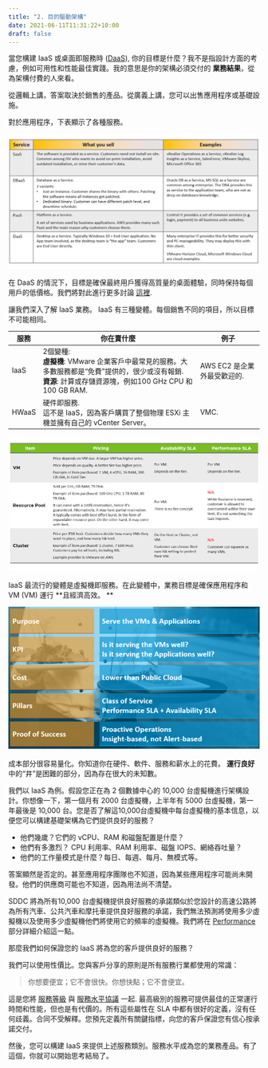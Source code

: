 ```yaml
---
title: "2. 目的驅動架構"
date: 2021-06-11T11:31:22+10:00
draft: false
---
```


當您構建 IaaS 或桌面即服務時 ([DaaS](https://www.vmware.com/topics/glossary/content/desktop-as-a-service)), 你的目標是什麼？我不是指設計方面的考慮，例如可用性和性能最佳實踐。我的意思是你的架構必須交付的 **業務結果**，從為架構付費的人來看。

從邏輯上講，答案取決於銷售的產品。從廣義上講，您可以出售應用程序或基礎設施。

對於應用程序，下表顯示了各種服務。

![常見的“即服務”產品](1.1.2-fig-1.png?width=60pc&classes=shadow,border)

在 DaaS 的情況下，目標是確保最終用戶獲得高質量的桌面體驗，同時保持每個用戶的低價格。我們將對此進行更多討論 [這裡](/zh-tw/miscellaneous/chapter-8-vdi-daas/).

讓我們深入了解 IaaS 業務。 IaaS 有三種變體。每個銷售不同的項目，所以目標不可能相同。

| 服務 | 你在賣什麼| 例子 |
| --- | --- | --- |
| IaaS | 2個變種:<br />**虛擬機**: VMware 企業客戶中最常見的服務。大多數服務都是“免費”提供的，很少或沒有報銷.<br />**資源**: 計算或存儲資源塊，例如100 GHz CPU 和100 GB RAM.| AWS EC2 是企業外最受歡迎的.|
| HWaaS | 硬件即服務.<br />這不是 IaaS，因為客戶購買了整個物理 ESXi 主機並擁有自己的 vCenter Server。 | VMC.|

<!-- ![IaaS and HWaaS comparison table](1.1.2-fig-2.png?width=60pc&classes=shadow,border) -->

![比較 VM、資源池和集群的表](1.1.2-fig-3.png?classes=shadow,border)

IaaS 最流行的變體是虛擬機即服務。在此變體中，業務目標是確保應用程序和 VM (VM) 運行 **且經濟高效。 **

![VM 即服務的許多方面](1.1.2-fig-4.png?width=50pc&classes=shadow,border)

成本部分很容易量化。你知道你在硬件、軟件、服務和薪水上的花費。 **運行良好** 中的“井”是困難的部分，因為存在很大的未知數。

我們以 IaaS 為例。假設您正在為 2 個數據中心的 10,000 台虛擬機進行架構設計。你想像一下，第一個月有 2000 台虛擬機，上半年有 5000 台虛擬機，第一年最後是 10,000 台。您是否了解這10,000台虛擬機中每台虛擬機的基本信息，以便您可以構建基礎架構為它們提供良好的服務？

- 他們幾歲？它們的 vCPU、RAM 和磁盤配置是什麼？
- 他們有多激烈？ CPU 利用率、RAM 利用率、磁盤 IOPS、網絡吞吐量？
- 他們的工作量模式是什麼？每日、每週、每月、無模式等。

答案顯然是否定的。甚至應用程序團隊也不知道，因為某些應用程序可能尚未開發。他們的供應商可能也不知道，因為用法尚不清楚。

SDDC 將為所有10,000 台虛擬機提供良好服務的承諾類似於您設計的高速公路將為所有汽車、公共汽車和摩托車提供良好服務的承諾，我們無法預測將使用多少虛擬機以及使用多少虛擬機他們將使用它的頻率的虛擬機。我們將在 [Performance](/zh-tw/operations-management/chapter-2-performance-management/) 部分詳細介紹這一點。

那麼我們如何保證您的 IaaS 將為您的客戶提供良好的服務？

我們可以使用性價比。您與客戶分享的原則是所有服務行業都使用的常識：

> 你想要便宜；它不會很快。你想快點；它不會便宜。

這是您將 [服務等級](/zh-tw/operations-management/chapter-1-overview/1.1.7-service-level-agreement/#class-of-service) 與 [服務水平協議](/zh-tw/operations-management/chapter-1-overview/1.1.7-service-level-agreement) 一起. 最高級別的服務可提供最佳的正常運行時間和性能，但也是有代價的。所有這些屬性在 SLA 中都有很好的定義，沒有任何歧義。合同不受解釋。您預先定義所有關鍵指標，向您的客戶保證您有信心按承諾交付。

然後，您可以構建 IaaS 來提供上述服務類別。服務水平成為您的業務產品。有了這個，你就可以開始思考結局了。